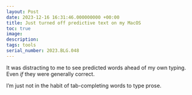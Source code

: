 ```yaml
---
layout: Post
date: 2023-12-16 16:31:46.000000000 +00:00
title: Just turned off predictive text on my MacOS
toc: true
image:
description:
tags: tools
serial_number: 2023.BLG.048
---
```

It was distracting to me to see predicted words ahead of my own typing\. Even *if* they were generally correct\. 

I’m just not in the habit of tab\-completing words to type prose\.
